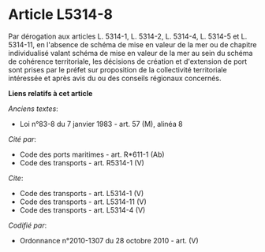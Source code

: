 # Article L5314-8

Par dérogation aux articles L. 5314-1, L. 5314-2, 
L. 5314-4, L. 5314-5 et L. 5314-11, en l'absence de schéma de mise en valeur de la mer ou de chapitre individualisé valant
schéma de mise en valeur de la mer au sein du schéma de cohérence territoriale, les décisions de création et d'extension de
port sont prises par le préfet sur proposition de la collectivité territoriale intéressée et après avis du ou des conseils
régionaux concernés.

**Liens relatifs à cet article**

_Anciens textes_:

  - Loi n°83-8 du 7 janvier 1983 - art. 57 (M), alinéa 8

_Cité par_:

  - Code des ports maritimes - art. R*611-1 (Ab)
  - Code des transports - art. R5314-1 (V)

_Cite_:

  - Code des transports - art. L5314-1 (V)
  - Code des transports - art. L5314-11 (V)
  - Code des transports - art. L5314-4 (V)

_Codifié par_:

  - Ordonnance n°2010-1307 du 28 octobre 2010 - art. (V)
